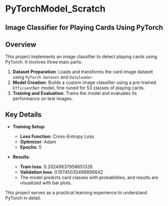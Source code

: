 # PyTorchModel_Scratch
## Image Classifier for Playing Cards Using PyTorch

## Overview

This project implements an image classifier to detect playing cards using PyTorch. It involves three main parts:

1. **Dataset Preparation**: Loads and transforms the card image dataset using `PyTorch Dataset` and `Dataloader`.
2. **Model Creation**: Builds a custom image classifier using a pre-trained `EfficientNet` model, fine-tuned for 53 classes of playing cards.
3. **Training and Evaluation**: Trains the model and evaluates its performance on test images.

## Key Details

- **Training Setup**:
  - **Loss Function**: Cross-Entropy Loss
  - **Optimizer**: Adam
  - **Epochs**: 5
  
- **Results**:
  - **Train loss**: 0.20249637958651326
  - **Validation loss**: 0.15745035499896642
  - The model predicts card classes with probabilities, and results are visualized with bar plots.

This project serves as a practical learning experience to understand PyTorch in detail.
